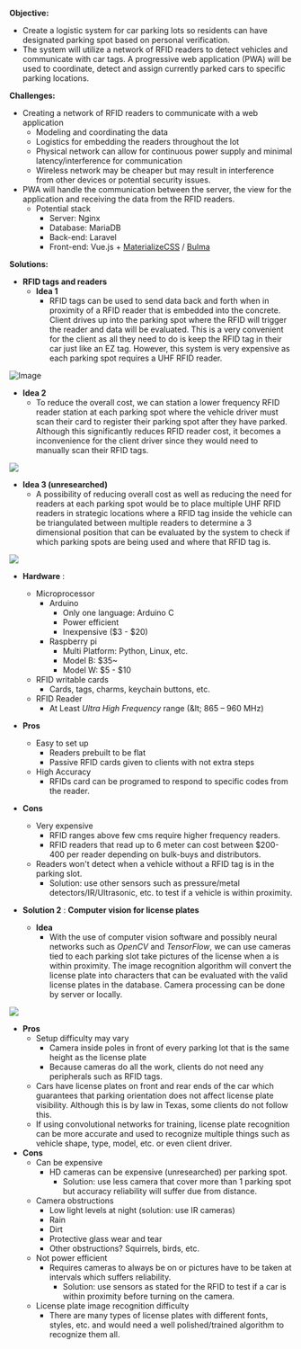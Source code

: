 **Objective:**

- Create a logistic system for car parking lots so residents can have designated parking spot based on personal verification.
- The system will utilize a network of RFID readers to detect vehicles and communicate with car tags. A progressive web application (PWA) will be used to coordinate, detect and assign currently parked cars to specific parking locations.

**Challenges:**

- Creating a network of RFID readers to communicate with a web application
  - Modeling and coordinating the data
  - Logistics for embedding the readers throughout the lot
  - Physical network can allow for continuous power supply and minimal latency/interference for communication
  - Wireless network may be cheaper but may result in interference from other devices or potential security issues.
- PWA will handle the communication between the server, the view for the application and receiving the data from the RFID readers.
  - Potential stack
    - Server: Nginx
    - Database: MariaDB
    - Back-end: Laravel
    - Front-end: Vue.js + [MaterializeCSS](http://materializecss.com/) / [Bulma](http://bulma.io/)

**Solutions:**

- **RFID tags and readers**
  - **Idea 1**
    - RFID tags can be used to send data back and forth when in proximity of a RFID reader that is embedded into the concrete. Client drives up into the parking spot where the RFID will trigger the reader and data will be evaluated. This is a very convenient for the client as all they need to do is keep the RFID tag in their car just like an EZ tag. However, this system is very expensive as each parking spot requires a UHF RFID reader.
    
![Image](https://i.imgur.com/av9W1Ft.png)

  - **Idea 2**
    - To reduce the overall cost, we can station a lower frequency RFID reader station at each parking spot where the vehicle driver must scan their card to register their parking spot after they have parked. Although this significantly reduces RFID reader cost, it becomes a inconvenience for the client driver since they would need to manually scan their RFID tags.

![](https://i.imgur.com/984tJqW.png)

  - **Idea 3 (unresearched)**
    - A possibility of reducing overall cost as well as reducing the need for readers at each parking spot would be to place multiple UHF RFID readers in strategic locations where a RFID tag inside the vehicle can be triangulated between multiple readers to determine a 3 dimensional position that can be evaluated by the system to check if which parking spots are being used and where that RFID tag is.

![](https://i.imgur.com/1EYbrJ1.png)

  - **Hardware** :
    - Microprocessor
      - Arduino
        - Only one language: Arduino C
        - Power efficient
        - Inexpensive ($3 - $20)
      - Raspberry pi
        - Multi Platform: Python, Linux, etc.
        - Model B: $35~
        - Model W: $5 - $10
    - RFID writable cards
      - Cards, tags, charms, keychain buttons, etc.
    - RFID Reader
      - At Least _Ultra High Frequency_ range (\&lt; 865 – 960 MHz)
  - **Pros**
    - Easy to set up
      - Readers prebuilt to be flat
      - Passive RFID cards given to clients with not extra steps
    - High Accuracy
      - RFIDs card can be programed to respond to specific codes from the reader.
  - **Cons**
    - Very expensive
      - RFID ranges above few cms require higher frequency readers.
      - RFID readers that read up to 6 meter can cost between $200-400 per reader depending on bulk-buys and distributors.
    - Readers won&#39;t detect when a vehicle without a RFID tag is in the parking slot.
      - Solution: use other sensors such as pressure/metal detectors/IR/Ultrasonic, etc. to test if a vehicle is within proximity.

- **Solution 2** : **Computer vision for license plates**
  - **Idea**
    - With the use of computer vision software and possibly neural networks such as _OpenCV_ and _TensorFlow_, we can use cameras tied to each parking slot take pictures of the license when a is within proximity. The image recognition algorithm will convert the license plate into characters that can be evaluated with the valid license plates in the database. Camera processing can be done by server or locally.

![](https://i.imgur.com/WYr26Qb.png)

  - **Pros**
    - Setup difficulty may vary
      - Camera inside poles in front of every parking lot that is the same height as the license plate
      - Because cameras do all the work, clients do not need any peripherals such as RFID tags.
    - Cars have license plates on front and rear ends of the car which guarantees that parking orientation does not affect license plate visibility. Although this is by law in Texas, some clients do not follow this.
    - If using convolutional networks for training, license plate recognition can be more accurate and used to recognize multiple things such as vehicle shape, type, model, etc. or even client driver.
  - **Cons**
    - Can be expensive
      - HD cameras can be expensive (unresearched) per parking spot.
        - Solution: use less camera that cover more than 1 parking spot but accuracy reliability will suffer due from distance.
    - Camera obstructions
      - Low light levels at night (solution: use IR cameras)
      - Rain
      - Dirt
      - Protective glass wear and tear
      - Other obstructions? Squirrels, birds, etc.
    - Not power efficient
      - Requires cameras to always be on or pictures have to be taken at intervals which suffers reliability.
        - Solution: use sensors as stated for the RFID to test if a car is within proximity before turning on the camera.
    - License plate image recognition difficulty
      - There are many types of license plates with different fonts, styles, etc. and would need a well polished/trained algorithm to recognize them all.
